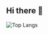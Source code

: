 ## Hi there 👋
![Top Langs](https://github-readme-stats.vercel.app/api/top-langs/?username=NateSamuel&exclude_repo=datasciencetools,dataScienceEcosystem,stockDataDashboard,eda-dataviz,DataScienceCapstone&size_weight=0.5&count_weight=0.5&hide=ShaderLab,HLSL)

<!--
**NateSamuel/NateSamuel** is a ✨ _special_ ✨ repository because its `README.md` (this file) appears on your GitHub profile.

Here are some ideas to get you started:

- 🔭 I’m currently working on ...
- 🌱 I’m currently learning ...
- 👯 I’m looking to collaborate on ...
- 🤔 I’m looking for help with ...
- 💬 Ask me about ...
- 📫 How to reach me: ...
- 😄 Pronouns: ...
- ⚡ Fun fact: ...
-->
